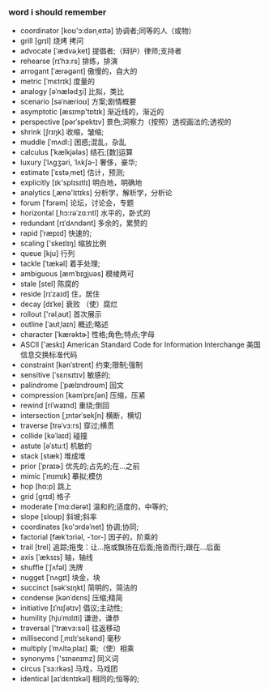 ### word i should remember
* coordinator [koʊ'ɔ:dənˌeɪtə]  协调者;同等的人（或物）
* grill [ɡrɪl]  烧烤 拷问
* advocate [ˈædvəˌket] 提倡者;（辩护）律师;支持者
* rehearse [rɪˈhɜ:rs] 排练，排演
* arrogant [ˈærəɡənt] 傲慢的，自大的
* metric [ˈmɛtrɪk] 度量的
* analogy  [əˈnælədʒi] 比拟，类比
* scenario  [səˈnærioʊ] 方案;剧情概要
* asymptotic  [æsɪmp'tɒtɪk] 渐近线的，渐近的
* perspective [pərˈspektɪv] 景色;洞察力（按照）透视画法的;透视的
* shrink [ʃrɪŋk] 收缩，皱缩;
* muddle [ˈmʌdl:] 困惑;混乱，杂乱
* calculus [ˈkælkjələs] 结石;[数]运算
* luxury  [ˈlʌɡʒəri, ˈlʌkʃə-]  奢侈，豪华;
* estimate [ˈɛstəˌmet]  估计，预测;
* explicitly [ɪk'splɪsɪtlɪ] 明白地，明确地
* analytics  [ˌænə'lɪtɪks]  分析学，解析学，分析论
* forum [ˈfɔrəm] 论坛，讨论会，专题
* horizontal  [ˌhɔ:rəˈzɑ:ntl]  水平的，卧式的
* redundant  [rɪˈdʌndənt] 多余的，累赘的
* rapid  [ˈræpɪd] 快速的;
* scaling  ['skeɪlɪŋ] 缩放比例
* queue [kju] 行列
* tackle [ˈtækəl] 着手处理;
* ambiguous  [æmˈbɪɡjuəs] 模棱两可
* stale [stel] 陈腐的
* reside [rɪˈzaɪd] 住，居住 
* decay  [dɪˈke]  衰败 （使）腐烂
* rollout ['rəlˌaʊt] 首次展示
* outline [ˈaʊtˌlaɪn] 概述;略述 
* character [ˈkærəktɚ] 性格;角色;特点;字母
* ASCII ['æskɪ]  American Standard Code for Information Interchange 美国信息交换标准代码
* constraint  [kənˈstrent]  约束;限制;强制
* sensitive [ˈsɛnsɪtɪv]  敏感的;
* palindrome  [ˈpælɪndroʊm] 回文
* compression [kəmˈprɛʃən] 压缩，压紧
* rewind [riˈwaɪnd]  重绕;倒回
* intersection  [ˌɪntərˈsekʃn] 横断，横切
* traverse  [trəˈvɜ:rs] 穿过;横贯
* collide  [kəˈlaɪd] 碰撞
* astute  [əˈstu:t]  机敏的
* stack [stæk] 堆成堆
* prior  [ˈpraɪɚ] 优先的;占先的;在…之前
* mimic  [ˈmɪmɪk] 摹拟;模仿
* hop [hɑ:p]  跳上
* grid  [ɡrɪd] 格子
* moderate  [ˈmɑ:dərət] 温和的;适度的，中等的;
* slope [sloʊp] 斜坡;斜率
* coordinates  [ko'ɔrdəˈnet]  协调;协同;
* factorial [fækˈtɔriəl, -ˈtor-] 因子的，阶乘的
* trail [trel] 追踪;拖曳：让…拖或飘扬在后面;拖沓而行;跟在…后面
* axis [ˈæksɪs] 轴，轴线
* shuffle [ˈʃʌfəl] 洗牌
* nugget  [ˈnʌɡɪt] 块金，块
* succinct  [səkˈsɪŋkt]   简明的，简洁的
* condense [kənˈdɛns] 压缩;精简
* initiative [ɪˈnɪʃətɪv]  倡议;主动性;
* humility  [hjuˈmɪlɪti] 谦逊，谦恭
* traversal  ['trævɜ:səl] 往返移动
* millisecond  [ˌmɪlɪˈsɛkənd] 毫秒
* multiply  [ˈmʌltəˌplaɪ] 乘;（使）相乘
* synonyms  ['sɪnənɪmz] 同义词
* circus  [ˈsɜ:rkəs]  马戏，马戏团
* identical  [aɪˈdɛntɪkəl] 相同的;恒等的;



